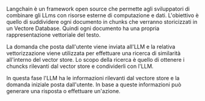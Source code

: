 Langchain è un framework open source che permette agli sviluppatori di combinare gli LLms con risorse esterne di computazione e dati. L'obiettivo è quello di suddividere ogni documento in chunks che verranno storicizzati in un Vectore Database. Quindi ogni documento ha una propria rappresentazione vettoriale del testo.

La domanda che posta dall'utente viene inviata all'LLM e la relativa vettorizzazione viene utilizzata per effettuare una ricerca di similarità all'interno del vector store. Lo scopo della ricerca è quello di ottenere i chuncks rilevanti dal vector store e condividerli con l'LLM. 

In questa fase l'LLM ha le informazioni rilevanti dal vectore store e la domanda iniziale posta dall'utente. In base a queste informazioni può generare una risposta o effettuare un'azione.